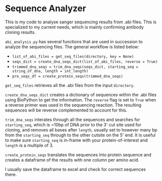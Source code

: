 # Sequence Analyzer

This is my code to analyse sanger sequencing results from .abi files. This is specialized to my current needs, which is mainly confirming antibody cloning results.

`abi_analysis.py` has several functions that are used in succession to analyze the sequencing files. The general workflow is listed below:
* `list_of_abi_files = get_seq_files(directory, key = None)`
* `seqs_dict = create_dna_seqs_dict(list_of_abi_files, reverse = True)`
* `trimmed_dna_seqs = trim_dna_seqs(seqs_dict, starting_seq = string_of_dna, length = int_length)`
* `pro_seqs_df = create_protein_seqs(trimmed_dna_seqs)`

`get_seq_files` retrieves all the .abi files from the input `directory`.

`create_dna_seqs_dict` creates a dictionary of sequences within the .abi files using BioPython to get the information. The `reverse` flag is set to `True` when a reverse primer was used in the sequencing reaction. The resulting sequences will be reverse complemented to account for this.

`trim_dna_seqs` interates through all the sequences and searches for `starting_seq`, which is ~10bp of DNA prior to the 3' cut site used for cloning, and removes all bases after `length`, usually set to however many bp from the `starting_seq` through to the other cutsite on the 5' end. It is useful to make sure `starting_seq` is in-frame with your protein-of-interest and `length` is a multiple of 3.

`create_protein_seqs` translates the sequences into protein sequence and creates a dataframe of the results with one column per amino acid. 

I usually save the dataframe to excel and check for correct sequences there.